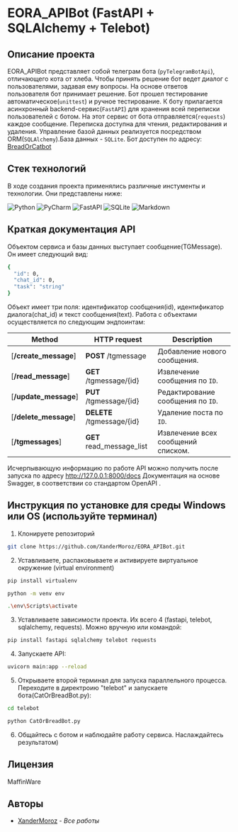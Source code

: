 # EORA_APIBot (FastAPI + SQLAlchemy + Telebot)

## Описание проекта

EORA_APIBot представляет собой телеграм бота (`pyTelegramBotApi`), отличающего кота от хлеба. Чтобы принять решение бот ведет диалог с пользователями, задавая ему вопросы. На основе ответов пользователя бот принимает решение. Бот прошел тестирование автоматическое(`unittest`) и ручное тестирование. К боту прилагается асинхронный backend-сервис(`FastAPI`) для хранения всей переписки пользователей с ботом. На этот сервис от бота отправляется(`requests`) каждое сообщение. Переписка доступна для чтения, редактирования и удаления. Управление базой данных реализуется посредством ORM(`SQLAlchemy`).База данных - `SQLite`. Бот доступен по адресу: [BreadOrCatbot](https://t.me/BreadOrCatbot)

## Стек технологий 

В ходе создания проекта применялись различные инстументы и технологии. Они представлены ниже:

![Python](https://img.shields.io/badge/python-3670A0?style=for-the-badge&logo=python&logoColor=ffdd54)
![PyCharm](https://img.shields.io/badge/pycharm-143?style=for-the-badge&logo=pycharm&logoColor=black&color=black&labelColor=green)
![FastAPI](https://img.shields.io/badge/FastAPI-005571?style=for-the-badge&logo=fastapi)
![SQLite](https://img.shields.io/badge/sqlite-%2307405e.svg?style=for-the-badge&logo=sqlite&logoColor=white)
![Markdown](https://img.shields.io/badge/markdown-%23000000.svg?style=for-the-badge&logo=markdown&logoColor=white)

## Краткая документация API

Объектом сервиса и базы данных выступает сообщение(TGMessage). Он имеет следующий вид: 
```sh
{
  "id": 0,
  "chat_id": 0,
  "task": "string"
}
```
Объект имеет три поля: идентификатор сообщения(id), идентификатор диалога(chat_id) и текст сообщения(text). Работа с объектами осуществляется по следующим эндпоинтам: 

Method | HTTP request | Description
------------- | ------------- | -------------
[**/create_message**] | **POST** /tgmessage | Добавление нового сообщения.
[**/read_message**] | **GET** /tgmessage/{id} |  Извлечение сообщения по `ID`.
[**/update_message**] | **PUT** /tgmessage/{id} | Редактирование сообщения по `ID`.
[**/delete_message**] | **DELETE** /tgmessage/{id} | Удаление поста по `ID`.
[**/tgmessages**] | **GET** read_message_list | Извлечение всех сообщений списком.

Исчерпывающую информацию по работе API можно получить после запуска по адресу http://127.0.0.1:8000/docs
Документация на основе Swagger, в соответствии со стандартом OpenAPI .

## Инструкция по установке для среды Windows или OS (используйте терминал)

1. Клонируете репозиторий
```sh
git clone https://github.com/XanderMoroz/EORA_APIBot.git
```
2. Уставливаете, распаковываете и активируете виртуальное окружение (virtual environment)
```sh
pip install virtualenv

python -m venv env  

.\env\Scripts\activate  
```
3. Уставливаете зависимости проекта. Их всего 4 (fastapi, telebot, sqlalchemy, requests). Можно вручную или командой:
```sh
pip install fastapi sqlalchemy telebot requests
```
4. Запускаете API:
```sh
uvicorn main:app --reload 
```
5. Открываете второй терминал для запуска параллельного процесса. Переходите в директроию "telebot" и запускаете бота(CatOrBreadBot.py):
```sh
cd telebot

python CatOrBreadBot.py  
```

6. Общайтесь с ботом и наблюдайте работу сервиса. Наслаждайтесь результатом)

## Лицензия

MaffinWare

## Авторы

* [XanderMoroz](https://https://github.com/XanderMoroz/) - *Все работы*

